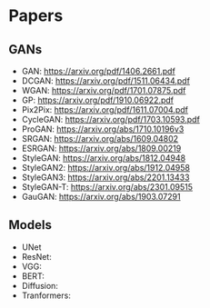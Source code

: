 # Papers
## GANs
  - GAN: https://arxiv.org/pdf/1406.2661.pdf
  - DCGAN: https://arxiv.org/pdf/1511.06434.pdf
  - WGAN: https://arxiv.org/pdf/1701.07875.pdf
  - GP: https://arxiv.org/pdf/1910.06922.pdf
  - Pix2Pix: https://arxiv.org/pdf/1611.07004.pdf
  - CycleGAN: https://arxiv.org/pdf/1703.10593.pdf
  - ProGAN: https://arxiv.org/abs/1710.10196v3
  - SRGAN: https://arxiv.org/abs/1609.04802
  - ESRGAN: https://arxiv.org/abs/1809.00219
  - StyleGAN: https://arxiv.org/abs/1812.04948
  - StyleGAN2: https://arxiv.org/abs/1912.04958
  - StyleGAN3: https://arxiv.org/abs/2201.13433
  - StyleGAN-T: https://arxiv.org/abs/2301.09515
  - GauGAN: https://arxiv.org/abs/1903.07291

## Models
  - UNet
  - ResNet:
  - VGG:
  - BERT:
  - Diffusion:
  - Tranformers:
